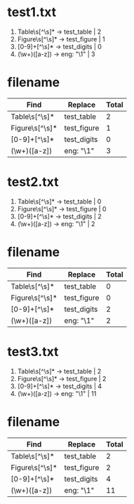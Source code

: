 # test1.txt
1. Table\s[^\s]* -> test_table | 2
2. Figure\s[^\s]* -> test_figure | 1
3. [0-9]+[^\s]* -> test_digits | 0
4. (\w+)([a-z]) -> eng: "\1" | 3

# filename
|Find           |Replace        |Total|
|---------------|---------------|-----|
| Table\s[^\s]* | test_table | 2 |
| Figure\s[^\s]* | test_figure | 1 |
| [0-9]+[^\s]* | test_digits | 0 |
| (\w+)([a-z]) | eng: "\1" | 3 |

# test2.txt
1. Table\s[^\s]* -> test_table | 0
2. Figure\s[^\s]* -> test_figure | 0
3. [0-9]+[^\s]* -> test_digits | 2
4. (\w+)([a-z]) -> eng: "\1" | 2

# filename
|Find           |Replace        |Total|
|---------------|---------------|-----|
| Table\s[^\s]* | test_table | 0 |
| Figure\s[^\s]* | test_figure | 0 |
| [0-9]+[^\s]* | test_digits | 2 |
| (\w+)([a-z]) | eng: "\1" | 2 |

# test3.txt
1. Table\s[^\s]* -> test_table | 2
2. Figure\s[^\s]* -> test_figure | 2
3. [0-9]+[^\s]* -> test_digits | 4
4. (\w+)([a-z]) -> eng: "\1" | 11

# filename
|Find           |Replace        |Total|
|---------------|---------------|-----|
| Table\s[^\s]* | test_table | 2 |
| Figure\s[^\s]* | test_figure | 2 |
| [0-9]+[^\s]* | test_digits | 4 |
| (\w+)([a-z]) | eng: "\1" | 11 |

